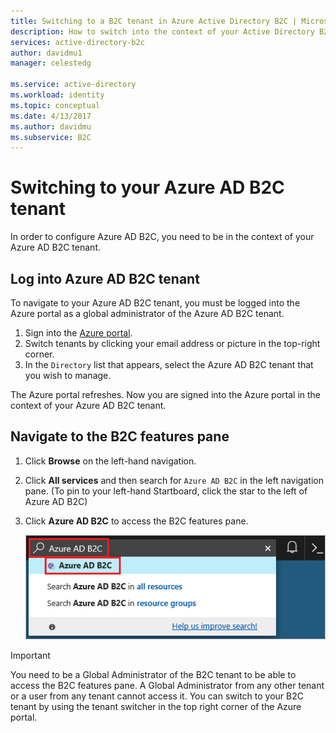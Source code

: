 ```yaml
---
title: Switching to a B2C tenant in Azure Active Directory B2C | Microsoft Docs
description: How to switch into the context of your Active Directory B2C tenant.
services: active-directory-b2c
author: davidmu1
manager: celestedg

ms.service: active-directory
ms.workload: identity
ms.topic: conceptual
ms.date: 4/13/2017
ms.author: davidmu
ms.subservice: B2C
---
```


# Switching to your Azure AD B2C tenant

In order to configure Azure AD B2C, you need to be in the context of your Azure AD B2C tenant.

## Log into Azure AD B2C tenant

To navigate to your Azure AD B2C tenant, you must be logged into the Azure portal as a global administrator of the Azure AD B2C tenant.

1. Sign into the [Azure portal](https://portal.azure.com).
1. Switch tenants by clicking your email address or picture in the top-right corner.
1. In the `Directory` list that appears, select the Azure AD B2C tenant that you wish to manage.

The Azure portal refreshes.  Now you are signed into the Azure portal in the context of your Azure AD B2C tenant.

## Navigate to the B2C features pane

1. Click **Browse** on the left-hand navigation.
1. Click **All services** and then search for `Azure AD B2C` in the left navigation pane.  (To pin to your left-hand Startboard, click the star to the left of Azure AD B2C)
1. Click **Azure AD B2C** to access the B2C features pane.
   
    ![Screenshot of Browse to B2C features pane](./media/active-directory-b2c-get-started/b2c-browse.png)

> [!IMPORTANT]
> You need to be a Global Administrator of the B2C tenant to be able to access the B2C features pane. A Global Administrator from any other tenant or a user from any tenant cannot access it.  You can switch to your B2C tenant by using the tenant switcher in the top right corner of the Azure portal.
